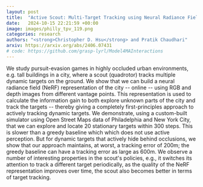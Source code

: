 ```yaml
---
layout: post
title:  "Active Scout: Multi-Target Tracking using Neural Radiance Fields in Dense Urban Environments"
date:   2024-10-15 22:21:59 +00:00
image: images/philly_tpv_119.png
categories: research
authors: "<strong>Christopher D. Hsu</strong> and Pratik Chaudhari"
arxiv: https://arxiv.org/abs/2406.07431
# code: https://github.com/grasp-lyrl/Model4MAInteractions
---
```


We study pursuit-evasion games in highly occluded urban environments, e.g. tall buildings in a city, where a scout (quadrotor) tracks multiple dynamic targets on the ground. We show that we can build a neural radiance field (NeRF) representation of the city -- online -- using RGB and depth images from different vantage points. This representation is used to calculate the information gain to both explore unknown parts of the city and track the targets -- thereby giving a completely first-principles approach to actively tracking dynamic targets. We demonstrate, using a custom-built simulator using Open Street Maps data of Philadelphia and New York City, that we can explore and locate 20 stationary targets within 300 steps. This is slower than a greedy baseline which which does not use active perception. But for dynamic targets that actively hide behind occlusions, we show that our approach maintains, at worst, a tracking error of 200m; the greedy baseline can have a tracking error as large as 600m. We observe a number of interesting properties in the scout's policies, e.g., it switches its attention to track a different target periodically, as the quality of the NeRF representation improves over time, the scout also becomes better in terms of target tracking. 